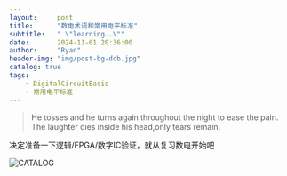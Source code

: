 ```yaml
---
layout:     post
title:      "数电术语和常用电平标准"
subtitle:   " \"learning……\""
date:       2024-11-01 20:36:00
author:     "Ryan"
header-img: "img/post-bg-dcb.jpg"
catalog: true
tags:
    - DigitalCircuitBasis
    - 常用电平标准
---
```


>He tosses and he turns again throughout the night to ease the pain. The laughter dies inside his head,only tears remain.

决定准备一下逻辑/FPGA/数字IC验证，就从复习数电开始吧

![CATALOG](https://ryanaqu.github.io/img/inpost_dcb/dcb_catalog.png  "catalog")

